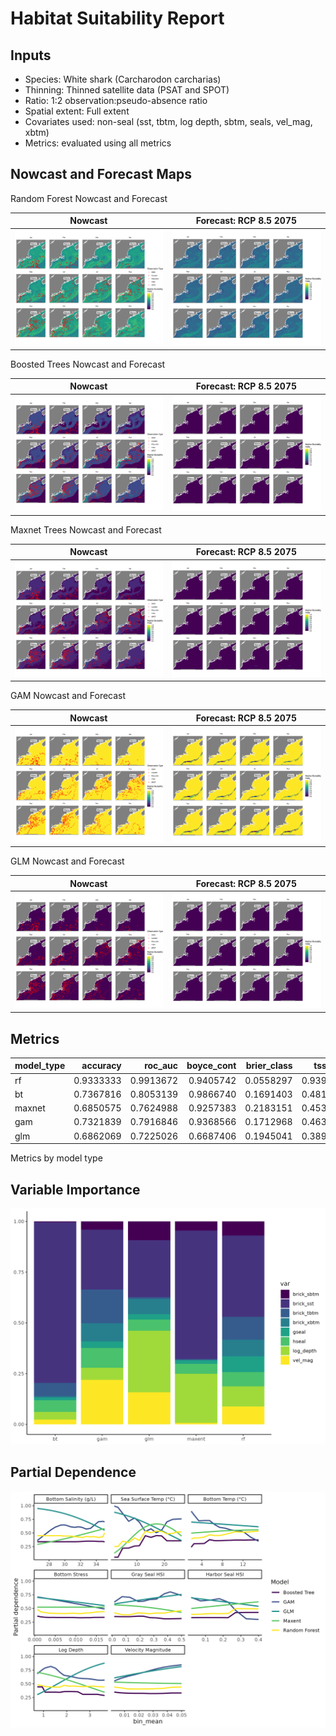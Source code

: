 Habitat Suitability Report
================

## Inputs

- Species: White shark (Carcharodon carcharias)
- Thinning: Thinned satellite data (PSAT and SPOT)
- Ratio: 1:2 observation:pseudo-absence ratio
- Spatial extent: Full extent
- Covariates used: non-seal (sst, tbtm, log depth, sbtm, seals, vel_mag,
  xbtm)
- Metrics: evaluated using all metrics

## Nowcast and Forecast Maps

Random Forest Nowcast and Forecast

| Nowcast | Forecast: RCP 8.5 2075 |
|:--:|:--:|
| ![](../../../../tidy_reports/versions/c21/000600/c21.000600.01_12_rf_compiled_casts.png) | ![](../../../../tidy_reports/versions/c21/000604/c21.000604.01_12_rf_compiled_casts.png) |

Boosted Trees Nowcast and Forecast

| Nowcast | Forecast: RCP 8.5 2075 |
|:--:|:--:|
| ![](../../../../tidy_reports/versions/c21/000600/c21.000600.01_12_bt_compiled_casts.png) | ![](../../../../tidy_reports/versions/c21/000604/c21.000604.01_12_bt_compiled_casts.png) |

Maxnet Trees Nowcast and Forecast

| Nowcast | Forecast: RCP 8.5 2075 |
|:--:|:--:|
| ![](../../../../tidy_reports/versions/c21/000600/c21.000600.01_12_maxent_compiled_casts.png) | ![](../../../../tidy_reports/versions/c21/000604/c21.000604.01_12_maxent_compiled_casts.png) |

GAM Nowcast and Forecast

| Nowcast | Forecast: RCP 8.5 2075 |
|:--:|:--:|
| ![](../../../../tidy_reports/versions/c21/000600/c21.000600.01_12_gam_compiled_casts.png) | ![](../../../../tidy_reports/versions/c21/000604/c21.000604.01_12_gam_compiled_casts.png) |

GLM Nowcast and Forecast

| Nowcast | Forecast: RCP 8.5 2075 |
|:--:|:--:|
| ![](../../../../tidy_reports/versions/c21/000600/c21.000600.01_12_glm_compiled_casts.png) | ![](../../../../tidy_reports/versions/c21/000604/c21.000604.01_12_glm_compiled_casts.png) |

## Metrics

| model_type |  accuracy |   roc_auc | boyce_cont | brier_class |   tss_max |
|:-----------|----------:|----------:|-----------:|------------:|----------:|
| rf         | 0.9333333 | 0.9913672 |  0.9405742 |   0.0558297 | 0.9395046 |
| bt         | 0.7367816 | 0.8053139 |  0.9866740 |   0.1691403 | 0.4810281 |
| maxnet     | 0.6850575 | 0.7624988 |  0.9257383 |   0.2183151 | 0.4538946 |
| gam        | 0.7321839 | 0.7916846 |  0.9368566 |   0.1712968 | 0.4632732 |
| glm        | 0.6862069 | 0.7225026 |  0.6687406 |   0.1945041 | 0.3890679 |

Metrics by model type

## Variable Importance

![](m21.00060_tidy_compiled_files/figure-gfm/variable_importance-1.png)

## Partial Dependence

![](m21.00060_tidy_compiled_files/figure-gfm/partial_dependence-1.png)
